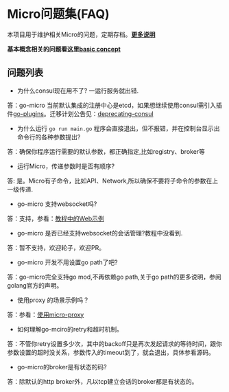 # Micro问题集(FAQ)

本项目用于维护相关Micro的问题，定期存档。**[更多说明](https://github.com/micro-in-cn/questions/blob/master/instruction.md)**

**基本概念相关的问题看这里[basic concept](basic-concept.md)**

## 问题列表

+ 为什么consul现在用不了? 一运行服务就出错.

答：go-micro 当前默认集成的注册中心是etcd，如果想继续使用consul需引入插件[go-plugins](https://github.com/micro/go-plugins/tree/master/registry/consul)。迁移计划公告见：[deprecating-consul](https://micro.mu/blog/2019/10/04/deprecating-consul.html)

+ 为什么运行 `go run main.go` 程序会直接退出，但不报错，并在控制台显示出命令行的各种参数提出?

答：确保你程序运行需要的默认参数，都正确指定,比如registry、broker等

+ 运行Micro，传递参数时是否有顺序?

答: 是。Micro有子命令，比如API、Network,所以确保不要将子命令的参数在上一级传递.

+ go-micro 支持websocket吗?

答：支持，参看：[教程中的Web示例](https://github.com/micro-in-cn/tutorials/tree/master/examples/basic-practices/micro-api/web)

+ go-micro 是否已经支持websocket的会话管理?教程中没看到.

答：暂不支持，欢迎轮子，欢迎PR。

+ go-micro 开发不用设置go path了吧?

答：go-micro完全支持go mod,不再依赖go path,关于go path的更多说明，参阅golang官方的声明。

+ 使用proxy 的场景示例吗？

答：参看：[使用micro-proxy](https://github.com/micro-in-cn/tutorials/blob/master/examples/senior-practices/micro-proxy/README.md)

+ 如何理解go-mciro的retry和超时机制。

答：不管你retry设置多少次，其中的backoff只是再次发起请求的等待时间，跟你参数设置的超时没关系，参数传入的timeout到了，就会退出，具体参看源码。

+ go-micro的broker是有状态的码?

答：除默认的http broker外，凡以tcp建立会话的broker都是有状态的。

